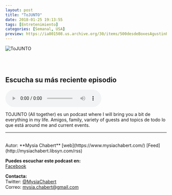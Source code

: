 ```yaml
---
layout: post
title: "ToJUNTO"
date: 2018-01-25 19:13:55
tags: [Entretenimiento]
categories: [Semanal, USA]
preview: https://ia801508.us.archive.org/30/items/500desdeBoxesAgustinPalmeiro/300-%20Mysia%20Chabert.JPG
---
```


![ToJUNTO](https://ia801508.us.archive.org/30/items/500desdeBoxesAgustinPalmeiro/500-%20Mysia%20Chabert.JPG)

<br/>
<br/>

## Escucha su más reciente episodio

<!--reproductor-feed=http://mysiachabert.libsyn.com/rss-->
<!--reproductor-start-->
<audio id="audio" preload="auto" controls="" src="http://traffic.libsyn.com/mysiachabert/GlenrayWicker.mp3?dest-id=506835"></audio>
<!--reproductor-end-->

TOJUNTO (All together) es un podcast where I will bring you a bit de everything in my life. Amigos, family, variety of guests and topics de todo lo que está around me and current events.  

_ _ _
<br>
Autor: **Mysia Chabert**  
[web](https://www.mysiachabert.com/)  
[Feed](http://mysiachabert.libsyn.com/rss)  


**Puedes escuchar este podcast en:**  
[Facebook](https://www.facebook.com/MysiaChabertOficial/)  


**Contacta:**  
Twitter: [@MysiaChabert](https://twitter.com/MysiaChabert)  
Correo: [mysia.chabert@gmail.com](mailto:mysia.chabert@gmail.com)  
